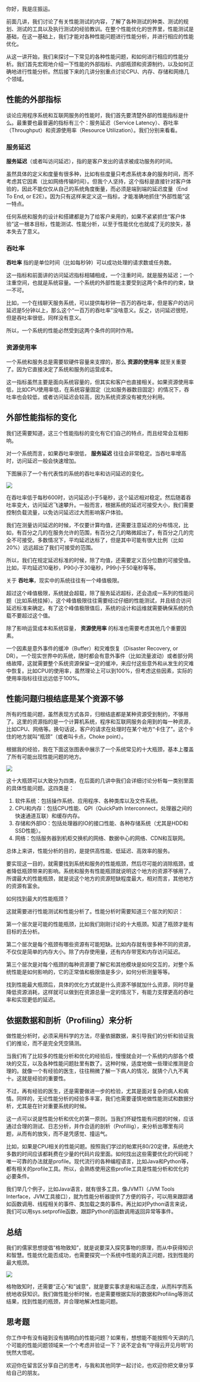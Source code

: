 你好，我是庄振运。

前面几讲，我们讨论了有关性能测试的内容，了解了各种测试的种类、测试的规划、测试的工具以及执行测试的经验教训。在整个性能优化的世界里，性能测试是基础，在这一基础上，我们才能对各种性能问题进行性能分析，并进行相应的性能优化。

从这一讲开始，我们来探讨一下常见的各种性能问题，和如何进行相应的性能分析。我们首先宏观地介绍一下性能的外部指标、内部瓶颈和资源制约，以及如何正确地进行性能分析。然后接下来的几讲分别重点讨论CPU、内存、存储和网络几个领域。

## 性能的外部指标

谈论应用程序系统和互联网服务的性能时，我们首先要清楚外部的性能指标是什么。最重要也最普遍的指标有三个：服务延迟（Service Latency）、吞吐率（Throughput）和资源使用率（Resource Utilization）。我们分别来看看。

### 服务延迟

**服务延迟**（或者叫访问延迟），指的是客户发出的请求被成功服务的时间。

虽然具体的定义和度量有很多种，比如有些度量只考虑系统本身的服务时间，而不考虑其它因素（比如网络传输时间）。但我个人坚持，这个指标是直接针对客户体验的，因此不能仅仅从自己的系统角度衡量，而必须是端到端的延迟度量（End To End, or E2E）。因为只有这样来定义这一指标，才能准确地抓住“外部性能”这一特点。

任何系统和服务的设计和搭建都是为了给客户来用的，如果不紧紧抓住“客户体验”这一根本目标，性能测试、性能分析，以至于性能优化也就成了无的放矢，基本失去了意义。

### 吞吐率

**吞吐率** 指的是单位时间（比如每秒钟）可以成功处理的请求数或任务数。

这一指标和前面讲的访问延迟指标相辅相成，一个注重时间，就是服务延迟；一个注重空间，也就是系统容量。一个系统的外部性能主要受到这两个条件的约束，缺一不可。

比如，一个在线聊天服务系统，可以提供每秒钟一百万的吞吐率，但是客户的访问延迟是5分钟以上，那么这个“一百万的吞吐率”没啥意义。反之，访问延迟很短，但是吞吐率很低，同样没有意义。

所以，一个系统的性能必然受到这两个条件的同时作用。

### 资源使用率

一个系统和服务总是需要软硬件容量来支撑的，那么 **资源的使用率** 就至关重要了。因为它直接决定了系统和服务的运营成本。

这一指标虽然主要是面向系统容量的，但其实和客户也直接相关。如果资源使用率低，比如CPU使用率低，在系统容量固定（比如服务器数目固定）的情况下，吞吐率也会较低，或者访问延迟会较高，因为系统资源没有被充分利用。

## 外部性能指标的变化

我们还需要知道，这三个性能指标的变化有它们自己的特点，而且经常会互相影响。

对一个系统而言，如果吞吐率很低， **服务延迟** 往往会非常稳定。当吞吐率增高时，访问延迟一般会快速增加。

下图展示了一个有代表性的系统的吞吐率和访问延迟的变化。

![](https://static001.geekbang.org/resource/image/07/d8/0784f05afc0c2a37205e1b0b5827aad8.png?wh=1200*735)

在吞吐率低于每秒600时，访问延迟小于5毫秒，这个延迟相对稳定。然后随着吞吐率变大，访问延迟飞速攀升。一般而言，根据系统的延迟可接受大小，我们需要控制负载流量，以免访问延迟过大而影响客户体验。

我们在测量访问延迟的时候，不仅要计算均值，还需要注意延迟的分布情况，比如，有百分之几的在服务允许的范围，有百分之几的略微超出了，有百分之几的完全不可接受。多数情况下，平均延迟达标了，但是其中可能有很大比例（比如20%）远远超出了我们可接受的范围。

所以，我们在规定延迟标准的时候，除了均值，还需要定义百分位数的可接受值。比如，平均延迟10毫秒，P90小于30毫秒，P99小于50毫秒等等。

关于 **吞吐率**，现实中的系统往往有一个峰值极限。

超过这个峰值极限，系统就会超载，除了服务延迟超标，还会造成一系列的性能问题（比如系统挂掉）。这个峰值极限往往需要经过仔细的性能测试，并且结合访问延迟标准来确定。有了这个峰值极限值后，系统的设计和运维就需要确保系统的负载不要超过这个值。

除了影响运营成本和系统容量， **资源使用率** 的标准也需要考虑其他几个重要因素。

一个因素是意外事件的缓冲（Buffer）和灾难恢复（Disaster Recovery, or DR）。一个现实世界中的系统，随时都会有意外事件（比如流量波动）或者部分网络故障，这就需要整个系统资源保留一定的缓冲，来应付这些意外和从发生的灾难中恢复。比如CPU的使用率，虽然理论上可以到100%，但考虑这些因素，实际的使用率指标往往远远低于100%。

## 性能问题归根结底是某个资源不够

所有的性能问题，虽然表现方式各异，归根结底都是某种资源受到制约，不够用了。这里的资源指的是一个计算机系统，程序和互联网服务会用到的每一种资源，比如CPU、网络等。换句话说，客户的请求在处理时在某个地方“卡住了”。这个卡住的地方就叫“瓶颈”（或者叫卡点，Choke point）。

根据我的经验，我在下面这张图表中展示了一个系统常见的十大瓶颈，基本上覆盖了所有可能出现性能问题的地方。

![](https://static001.geekbang.org/resource/image/ba/d8/ba67d606c4d8246075779100502308d8.png?wh=1142*635)

这十大瓶颈可以大致分为四类，在后面的几讲中我们会详细讨论分析每一类别里面的具体性能问题。这四类是：

1. 软件系统：包括操作系统、应用程序、各种类库以及文件系统。
2. CPU和内存：包括CPU性能、QPI（QuickPath Interconnect，处理器之间的快速通道互联）和缓存内存。
3. 存储和外部IO：包括处理器的IO的接口性能、各种存储系统（尤其是HDD和SSD性能）。
4. 网络：包括服务器到机柜交换机的网络、数据中心的网络、CDN和互联网。

总体上来讲，性能分析的目的，是提供高性能、低延迟、高效率的服务。

要实现这一目的，就需要找到系统和服务的性能瓶颈，然后尽可能的消除瓶颈，或者降低瓶颈带来的影响。系统和服务有性能瓶颈就说明这个地方的资源不够用了。所谓最大的性能瓶颈，就是说这个地方的资源短缺程度最大，相对而言，其他地方的资源有富余。

如何找到最大的性能瓶颈？

这就需要进行性能测试和性能分析了。性能分析时需要知道三个层次的知识：

第一个层次是可能的性能瓶颈，比如我们刚刚讨论的十大瓶颈。知道了瓶颈才能有目标的去分析。

第二个层次是每个瓶颈有哪些资源有可能短缺。比如内存就有很多种不同的资源，不仅仅是简单的内存大小。除了内存使用量，还有内存带宽和内存访问延迟。

第三个层次是对每个瓶颈的每种资源要了解它和其他模块是如何交互的，对整个系统性能是如何影响的，它的正常值和极限值是多少，如何分析测量等等。

找到性能最大瓶颈后，具体的优化方式就是什么资源不够就加什么资源，同时尽量降低资源消耗，这样就可以做到在资源总量一定的情况下，有能力支撑更高的吞吐率和实现更低的延迟。

## 依据数据和剖析（Profiling）来分析

做性能分析时，必须采用科学的方法，尽量依据数据，来引导我们的分析和验证我们的推论，而不是完全凭空猜测。

当我们有了比较多的性能分析和优化的经验后，慢慢就会对一个系统的内部各个模块的交互，以及各种性能问题肚里有数了。这种时候，适度地做一些理论推测是合理的。就像一个有经验的医生，往往稍微了解一下病人的情况，就猜个八九不离十。这就是经验的重要性。

不过，再有经验的医生，还是需要做进一步的检验，尤其是面对复杂的病人和病情。同样的，无论性能分析的经验多丰富，我们也需要谨慎地做性能测试和数据分析，尤其是在针对重要系统的时候。

这一点可以说是性能分析和优化的第一原则。当我们怀疑性能有问题的时候，应该通过合理的测试、日志分析，并作合适的剖析（Profillig），来分析出哪里有问题，从而有的放矢，而不是凭感觉、撞运气。

比如，如果是CPU相关的性能问题。按照我们学过的帕累托80/20定律，系统绝大多数的时间应该都耗费在少量的代码片段里面。如何找出这些需要优化的代码呢？唯一可靠的办法就是profile。现代流行的各种编程语言，比如Java和Python等，都有相关的profile工具。所以，会熟练使用这些profile工具是性能分析和优化的必要条件。

我们举几个例子，比如Java语言，就有很多工具，像JVMTI（JVM Tools Interface，JVM工具接口），就为性能分析器提供了方便的钩子，可以用来跟踪诸如函数调用、线程相关的事件、类加载之类的事件。再比如对Python语言来说，我们可以用sys.setprofile函数，跟踪Python的函数调用返回异常等事件。

## 总结

我们的儒家思想提倡“格物致知”，就是说要深入探究事物的原理，而从中获得知识和智慧。性能优化能否成功，也需要探究一个系统中性能的真正问题，找到性能的最大瓶颈。

![](https://static001.geekbang.org/resource/image/61/af/613abf15528375121c11570320080eaf.png?wh=1915*2651)

格物致知时，还需要“正心“和”诚意”，就是要实事求是和端正态度，从而科学而系统地收获知识。我们做性能分析时候，也是需要根据实际的数据和Profiling等测试结果，找到性能的瓶颈，并合理地解决性能问题。

## 思考题

你工作中有没有碰到没有搞明白的性能问题？如果有，想想能不能按照今天讲的几个可能的性能问题领域来一个个考虑并验证一下？说不定会有“守得云开见月明”的恍然大悟呢。

欢迎你在留言区分享自己的思考，与我和其他同学一起讨论，也欢迎你把文章分享给自己的朋友。